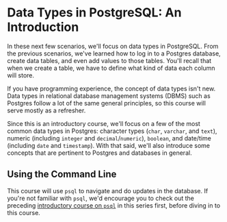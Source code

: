 # Data Types in PostgreSQL: An Introduction

In these next few scenarios, we'll focus on data types in PostgreSQL. From the 
previous scenarios, we've learned how to log in to a Postgres database, create 
data tables, and even add values to those tables. You'll recall that when we 
create a table, we have to define what kind of data each column will store.

If you have programming experience, the concept of data types isn't new. 
Data types in relational database management systems (DBMS) such as Postgres 
follow a lot of the same general principles, so this course will serve mostly 
as a refresher. 

Since this is an introductory course, we'll focus on a few of the most common 
data types in Postgres: character types (`char`, `varchar`, and `text`), 
numeric (including `integer` and `decimal`/`numeric`), `boolean`, and date/time
 (including `date` and `timestamp`). With that said, we'll also introduce some 
 concepts that are pertinent to Postgres and databases in general.

## Using the Command Line

This course will use `psql` to navigate and do updates in the database. If 
you're not familiar with `psql`, we'd encourage you to check out the preceding
[introductory course on `psql`](../basics/intropsql) in 
this series first, before diving in to this course.